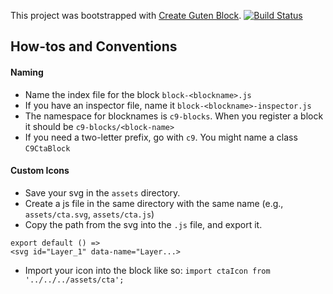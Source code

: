 This project was bootstrapped with [Create Guten Block](https://github.com/ahmadawais/create-guten-block).
[![Build Status](https://travis-ci.org/covertnine/c9-blocks.svg?branch=master)](https://travis-ci.org/covertnine/c9-blocks)

## How-tos and Conventions

#### Naming
* Name the index file for the block `block-<blockname>.js`
* If you have an inspector file, name it `block-<blockname>-inspector.js`
* The namespace for blocknames is `c9-blocks`. When you register a block it should be `c9-blocks/<block-name>`
* If you need a two-letter prefix, go with `c9`. You might name a class `C9CtaBlock`

#### Custom Icons
* Save your svg in the `assets` directory. 
* Create a js file in the same directory with the same name (e.g., `assets/cta.svg`, `assets/cta.js`)
* Copy the path from the svg into the `.js` file, and export it.
```
export default () =>
<svg id="Layer_1" data-name="Layer...>
```
*   Import your icon into the block like so: `import ctaIcon from '../../../assets/cta';
`